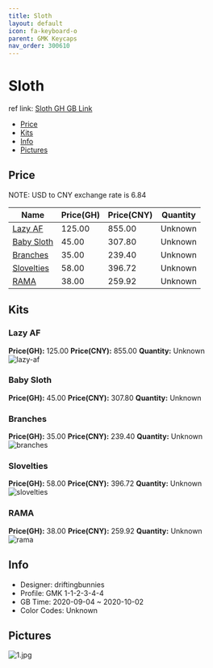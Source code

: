 ```yaml
---
title: Sloth 
layout: default
icon: fa-keyboard-o
parent: GMK Keycaps
nav_order: 300610
---
```


# Sloth 

ref link: [Sloth GH GB Link](https://geekhack.org/index.php?topic=108427.0)  
* [Price](#price)  
* [Kits](#kits)  
* [Info](#info)  
* [Pictures](#pictures)  


## Price  

NOTE: USD to CNY exchange rate is 6.84

| Name          | Price(GH)    |  Price(CNY) | Quantity |
| ------------- | ------------ |  ---------- | -------- |
|[Lazy AF](#lazy-af)|125.00|855.00|Unknown|
|[Baby Sloth](#baby-sloth)|45.00|307.80|Unknown|
|[Branches](#branches)|35.00|239.40|Unknown|
|[Slovelties](#slovelties)|58.00|396.72|Unknown|
|[RAMA](#rama)|38.00|259.92|Unknown|


## Kits  
### Lazy AF  
**Price(GH):** 125.00    **Price(CNY):** 855.00    **Quantity:** Unknown  
<img src="{{ 'assets/images/gmk-keycaps/sloth/kits_pics/lazy-af.jpg' | relative_url }}" alt="lazy-af" class="image featured">

### Baby Sloth  
**Price(GH):** 45.00    **Price(CNY):** 307.80    **Quantity:** Unknown  
### Branches  
**Price(GH):** 35.00    **Price(CNY):** 239.40    **Quantity:** Unknown  
<img src="{{ 'assets/images/gmk-keycaps/sloth/kits_pics/branches.jpg' | relative_url }}" alt="branches" class="image featured">

### Slovelties  
**Price(GH):** 58.00    **Price(CNY):** 396.72    **Quantity:** Unknown  
<img src="{{ 'assets/images/gmk-keycaps/sloth/kits_pics/slovelties.jpg' | relative_url }}" alt="slovelties" class="image featured">

### RAMA  
**Price(GH):** 38.00    **Price(CNY):** 259.92    **Quantity:** Unknown  
<img src="{{ 'assets/images/gmk-keycaps/sloth/kits_pics/rama.png' | relative_url }}" alt="rama" class="image featured">


## Info  
* Designer: driftingbunnies  
* Profile: GMK 1-1-2-3-4-4  
* GB Time: 2020-09-04 ~ 2020-10-02  
* Color Codes: Unknown  


## Pictures  
<img src="{{ 'assets/images/gmk-keycaps/sloth/rendering_pics/1.jpg' | relative_url }}" alt="1.jpg" class="image featured">
